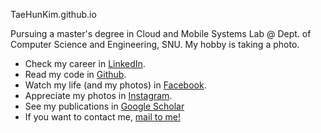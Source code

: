 TaeHunKim.github.io

Pursuing a master's degree in Cloud and Mobile Systems Lab @ Dept. of Computer Science and Engineering, SNU.
My hobby is taking a photo.

* Check my career in [LinkedIn](https://kr.linkedin.com/in/taehun-kim-78b48599).
* Read my code in [Github](https://github.com/TaeHunKim).
* Watch my life (and my photos) in [Facebook](https://www.facebook.com/rapaellk).
* Appreciate my photos in [Instagram](https://www.instagram.com/rapaellk/).
* See my publications in [Google Scholar](https://scholar.google.co.kr/citations?user=WrMETI8AAAAJ&hl=ko&oi=sra)
* If you want to contact me, [mail to me!](mailto:rapaellk29@gmail.com)
